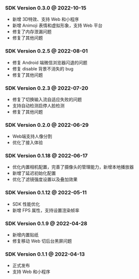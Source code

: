 ### SDK Version 0.3.0 @ 2022-10-15
- 新增 3D特效、支持 Web 和小程序
- 新增 Animoji 表情和虚拟形象，支持 Web 平台
- 修复了内存泄漏问题
- 修复了其他问题

### SDK Version 0.2.5 @ 2022-08-01
- 修复 Android 端微信浏览器闪退的问题
- 修复 disable 背景不消失的 bug
- 修复了其他问题

### SDK Version 0.2.3 @ 2022-07-20
- 修复了切换输入流自适应失败的问题
- 支持自动检测启停人脸检测
- 修复了其他问题

### SDK Version 0.2.0 @ 2022-06-29
- Web端支持人像分割
- 优化了接入体验

### SDK Version 0.1.18 @ 2022-06-17
- 优化内置相机配置，完善了摄像头的管理能力，新增本地播放器
- 新增了延迟初始化配置
- 优化了滤镜强度设置以及叠加效果

### SDK Version 0.1.12 @ 2022-05-11
- SDK 性能优化
- 新增 FPS 属性，支持设置渲染帧率

### SDK Version 0.1.9 @ 2022-04-28
- 新增内置贴纸
- 修复移动 Web 切后台黑屏问题

### SDK Version 0.1.1 @ 2022-04-13
- 正式发布
- 支持 Web 和小程序
